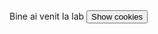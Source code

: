<script> document.cookie = "session=test GDPR"; 
  document.cookie = "favorite_task=collect Data"; 
  function alertCookie() { alert(document.cookie); 
  } </script>
<body> Bine ai venit la lab
  <button onclick="alertCookie()">Show cookies</button>
</body>
